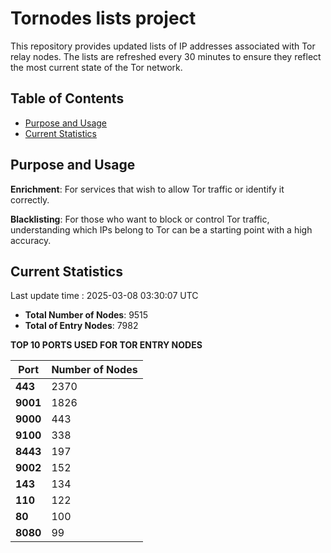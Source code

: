 # Tornodes lists project

This repository provides updated lists of IP addresses associated with Tor relay nodes. The lists are refreshed every 30 minutes to ensure they reflect the most current state of the Tor network.

## Table of Contents

- [Purpose and Usage](#purpose-and-usage)
- [Current Statistics](#current-statistics)


## Purpose and Usage

**Enrichment**: For services that wish to allow Tor traffic or identify it correctly.

**Blacklisting**: For those who want to block or control Tor traffic, understanding which IPs belong to Tor can be a starting point with a high accuracy.

## Current Statistics

Last update time : 2025-03-08 03:30:07 UTC

- **Total Number of Nodes**: 9515
- **Total of Entry Nodes**: 7982

**TOP 10 PORTS USED FOR TOR ENTRY NODES**

| **Port** | **Number of Nodes** |
|------|-----------------|
| **443**   | 2370  |
| **9001**   | 1826  |
| **9000**   | 443  |
| **9100**   | 338  |
| **8443**   | 197  |
| **9002**   | 152  |
| **143**   | 134  |
| **110**   | 122  |
| **80**   | 100  |
| **8080**   | 99  |

